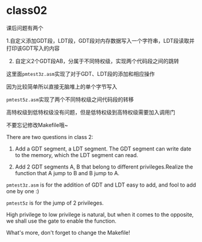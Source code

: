 # class02

课后问题有两个

1.自定义添加GDT段，LDT段，GDT段对内存数据写入一个字符串，LDT段读取并打印该GDT写入的内容

2. 自定义2个GDT段AB，分属于不同特权级，实现两个代码段之间的跳转

这里面`pmtest3z.asm`实现了对于GDT、LDT段的添加和相应操作

因为比较简单所以直接无脑堆上的单个字节写入


`pmtest5z.asm`实现了两个不同特权级之间代码段的转移

高特权级到低特权级没有问题，但是低特权级到高特权级需要加入调用门


不要忘记修改Makefile哦~


There are two questions in class 2:

1. Add a GDT segment, a LDT segment. The GDT segment can write date to the memory, which the LDT segment can read.

2. Add 2 GDT segments A, B that belong to different privileges.Realize the function that A jump to B and B jump to A.

`pmtest3z.asm` is for the addition of GDT and LDT
easy to add, and fool to add one by one :)


`pmtest5z` is for the jump of 2 privileges.

High privilege to low privilege is natural, but when it comes to the opposite, we shall use the gate to enable the function.


What's more, don't forget to change the Makefile!
